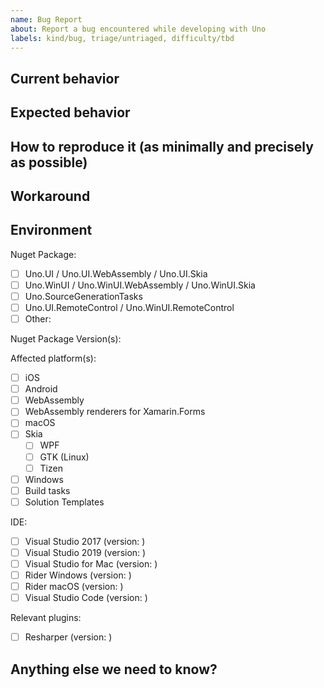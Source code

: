 ```yaml
---
name: Bug Report
about: Report a bug encountered while developing with Uno
labels: kind/bug, triage/untriaged, difficulty/tbd
---
```


<!-- Please use this template while reporting a bug and provide as much info as possible. Not doing so may result in your bug not being addressed in a timely manner. Thanks!

If the matter is security related, please disclose it privately via https://github.com/unoplatform/Uno/security/
-->

## Current behavior

<!-- Describe how the issue manifests. -->

## Expected behavior

<!-- Describe what the desired behavior would be. -->

## How to reproduce it (as minimally and precisely as possible)

<!-- Please provide a **MINIMAL REPRO PROJECT** and the **STEPS TO REPRODUCE**-->

## Workaround

<!-- Please provide steps to workaround this problem if possible -->

## Environment

<!-- For bug reports Check one or more of the following options with "x" -->

Nuget Package:
<!-- Please open issues on the project's repo if any, for instance:
       Uno.Material:       https://github.com/unoplatform/uno.material/issues
       Uno.Wasm.Bootstrap: https://github.com/unoplatform/uno.wasm.bootstrap/issues 
 -->
- [ ] Uno.UI / Uno.UI.WebAssembly / Uno.UI.Skia
- [ ] Uno.WinUI / Uno.WinUI.WebAssembly / Uno.WinUI.Skia
- [ ] Uno.SourceGenerationTasks
- [ ] Uno.UI.RemoteControl / Uno.WinUI.RemoteControl
- [ ] Other: <!-- Please specify -->

Nuget Package Version(s):

Affected platform(s):

- [ ] iOS
- [ ] Android
- [ ] WebAssembly
- [ ] WebAssembly renderers for Xamarin.Forms
- [ ] macOS
- [ ] Skia
  - [ ] WPF
  - [ ] GTK (Linux)
  - [ ] Tizen
- [ ] Windows
- [ ] Build tasks
- [ ] Solution Templates

IDE:

- [ ] Visual Studio 2017 (version: )
- [ ] Visual Studio 2019 (version: )
- [ ] Visual Studio for Mac (version: )
- [ ] Rider Windows (version: )
- [ ] Rider macOS (version: )
- [ ] Visual Studio Code (version: )

Relevant plugins:

- [ ] Resharper (version: )

## Anything else we need to know?

<!-- We would love to know of any friction, apart from knowledge, that prevented you from sending in a pull-request -->
